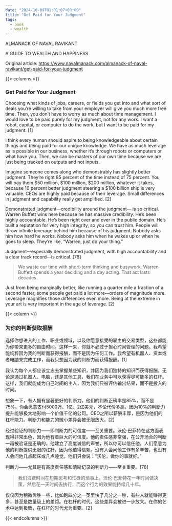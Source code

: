 ```yaml
---
date: "2024-10-09T01:01:07+08:00"
title: "Get Paid for Your Judgment"
tags:
  - book
  - wealth
---
```


ALMANACK OF NAVAL RAVIKANT

A GUIDE TO WEALTH AND HAPPINESS

Original article: <https://www.navalmanack.com/almanack-of-naval-ravikant/get-paid-for-your-judgment>

{{< columns >}}

### Get Paid for Your Judgment

Choosing what kinds of jobs, careers, or fields you get into and what sort of deals you’re willing to take from your employer will give you much more free time. Then, you don’t have to worry as much about time management. I would love to be paid purely for my judgment, not for any work. I want a robot, capital, or computer to do the work, but I want to be paid for my judgment. [1]

I think every human should aspire to being knowledgeable about certain things and being paid for our unique knowledge. We have as much leverage as is possible in our business, whether it’s through robots or computers or what have you. Then, we can be masters of our own time because we are just being tracked on outputs and not inputs.

Imagine someone comes along who demonstrably has slightly better judgment. They’re right 85 percent of the time instead of 75 percent. You will pay them $50 million, $100 million, $200 million, whatever it takes, because 10 percent better judgment steering a $100 billion ship is very valuable. CEOs are highly paid because of their leverage. Small differences in judgment and capability really get amplified. [2]

Demonstrated judgment—credibility around the judgment— is so critical. Warren Buffett wins here because he has massive credibility. He’s been highly accountable. He’s been right over and over in the public domain. He’s built a reputation for very high integrity, so you can trust him. People will throw infinite leverage behind him because of his judgment. Nobody asks him how hard he works. Nobody asks him when he wakes up or when he goes to sleep. They’re like, “Warren, just do your thing.”

Judgment—especially demonstrated judgment, with high accountability and a clear track record—is critical. [78]

> We waste our time with short-term thinking and busywork. Warren Buffett spends a year deciding and a day acting. That act lasts decades.

Just from being marginally better, like running a quarter mile a fraction of a second faster, some people get paid a lot more—orders of magnitude more. Leverage magnifies those differences even more. Being at the extreme in your art is very important in the age of leverage. [2]

{{< column >}}

### 为你的判断获取报酬

选择你想进入的工作、职业或领域，以及你愿意接受的雇主的交易类型，这些都能为你带来更多的自由时间。这样一来，你就不必过于担心时间管理的问题。我希望能纯粹因为我的判断而获得报酬，而不是因为任何工作。我希望有机器人、资本或者电脑来完成工作，而我只想因为我的判断力而获得报酬。[1]

我认为每个人都应该立志去掌握某些知识，并因为我们独特的知识而获得报酬。无论是通过机器人、电脑，还是其他工具，我们在业务中可以获得尽可能多的杠杆。这样，我们就能成为自己时间的主人，因为我们只被评估输出结果，而不是投入的时间。

想象一下，有人拥有显著更好的判断力。他们的判断正确率是85%，而不是75%。你会愿意支付5000万、1亿、2亿美元，不论代价多高，因为10%的判断力提升能够极大地影响一个价值千亿的公司。CEO之所以薪酬丰厚，是因为他们的杠杆能力。判断力和能力的微小差异会被无限放大。[2]

经过验证的判断力——即判断力的可信度——至关重要。沃伦·巴菲特在这方面表现得非常出色，因为他有着巨大的可信度。他的责任感非常强，在公开场合的判断一再被验证是正确的。他建立了高度诚信的声誉，所以你可以信任他。人们愿意为他的判断提供无限的杠杆，因为他值得信赖。没有人会问他工作有多辛苦，也没有人会问他几点起床或几点睡觉。他们只会说：“沃伦，做你的事就好。”

判断力——尤其是有高度责任感和清晰记录的判断力——至关重要。[78]

> 我们浪费时间在短期思考和忙碌的琐事上。沃伦·巴菲特花一年时间做决策，然后花一天时间去执行，而这个行为的效果能持续几十年。

仅仅因为稍微优胜一些，比如跑四分之一英里快了几分之一秒，有些人就能赚得更多，甚至是数量级上的差距。在杠杆的时代，这些差异会被进一步放大。在你的艺术中达到极致，在杠杆的时代尤为重要。[2]

{{< endcolumns >}}
